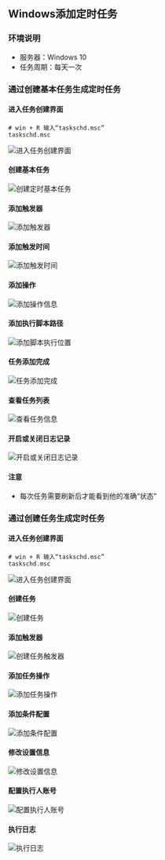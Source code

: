 ## Windows添加定时任务

### 环境说明
* 服务器：Windows 10
* 任务周期：每天一次

### 通过创建基本任务生成定时任务
#### 进入任务创建界面
```shell
# win + R 输入“taskschd.msc”
taskschd.msc
```
![进入任务创建界面](../resource/backup/win-进入任务创建界面.png)

#### 创建基本任务
![创建定时基本任务](../resource/backup/win-创建定时基本任务.png)

#### 添加触发器
![添加触发器](../resource/backup/win-添加触发器.png)

#### 添加触发时间
![添加触发时间](../resource/backup/win-添加触发时间.png)

#### 添加操作
![添加操作信息](../resource/backup/win-添加操作信息.png)

#### 添加执行脚本路径
![添加脚本执行位置](../resource/backup/win-添加脚本执行位置.png)

#### 任务添加完成
![任务添加完成](../resource/backup/win-任务添加完成.png)

#### 查看任务列表
![查看任务信息](../resource/backup/win-查看任务信息.png)

#### 开启或关闭日志记录
![开启或关闭日志记录](../resource/backup/win-开启或关闭日志记录.png)

#### 注意
* 每次任务需要刷新后才能看到他的准确“状态”

### 通过创建任务生成定时任务
#### 进入任务创建界面
```shell
# win + R 输入“taskschd.msc”
taskschd.msc
```
![进入任务创建界面](../resource/backup/win-进入任务创建界面.png)

#### 创建任务
![创建任务](../resource/backup/win-创建任务.png)

#### 添加触发器
![创建任务触发器](../resource/backup/win-创建任务触发器.png)

#### 添加任务操作
![添加任务操作](../resource/backup/win-添加任务操作.png)

#### 添加条件配置
![添加条件配置](../resource/backup/win-添加条件配置.png)

#### 修改设置信息
![修改设置信息](../resource/backup/win-修改设置信息.png)

#### 配置执行人账号
![配置执行人账号](../resource/backup/win-配置执行人账号.png)

#### 执行日志
![执行日志](../resource/backup/win-执行日志.png)

